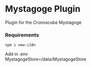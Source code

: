 # Mystagoge Plugin
Plugin for the Cronoscube Mystagoge 

### Requirements
`npm i new-i18n` 
  
Add in .env  
MystagogeStore=/data/MystagogeStore